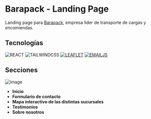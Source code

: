 # Barapack - Landing Page

Landing page para [Barapack](https://barapack.com.ar/), empresa líder de transporte de cargas y encomiendas.

## Tecnologías

![REACT](https://img.shields.io/badge/REACT-61DAFB?style=for-the-badge&logo=react&logoColor=000)
![TAILWINDCSS](https://img.shields.io/badge/TAILWINDCSS-06B6D4?style=for-the-badge&logo=tailwindcss&logoColor=000)
[![LEAFLET](https://img.shields.io/badge/LEAFLET-199900?style=for-the-badge&logo=leaflet&logoColor=000&link=https://leafletjs.com/)](https://leafletjs.com/)
[![EMAILJS](https://img.shields.io/badge/EMAILJS-ff8434?style=for-the-badge&logoColor=000&link=https://www.emailjs.com/)](https://www.emailjs.com/)

## Secciones

![image](https://github.com/user-attachments/assets/38b03832-d751-4d20-8753-26237dfc4b84)

- **Inicio**
- **Formulario de contacto**
- **Mapa interactivo de las distintas sucursales**
- **Testimonios**
- **Sobre nosotros**
